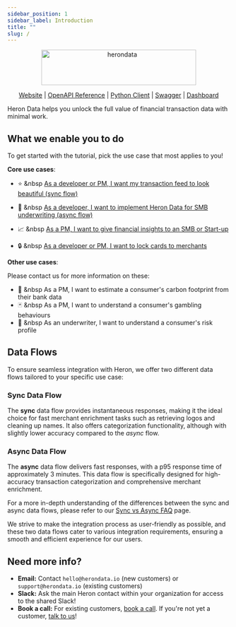 ```yaml
---
sidebar_position: 1
sidebar_label: Introduction
title: ""
slug: /
---
```


<p align="center">
  <a href="https://www.herondata.io">
    <img width="350" height="80" src='/img/logo.png' alt='herondata' />
  </a>
</p>
<p align="center">
    <a href="https://www.herondata.io" target="_blank" rel="noopener noreferrer">Website</a> | <a href="/api">OpenAPI Reference</a> | <a href="https://pypi.org/project/heron-data/" target="_blank" rel="noopener noreferrer">Python Client</a> | <a href="https://app.herondata.io/swagger" target="_blank" rel="noopener noreferrer">Swagger</a> | <a href="https://dashboard.herondata.io/" target="_blank" rel="noopener noreferrer">Dashboard</a>
</p>

Heron Data helps you unlock the full value of financial transaction data with minimal work.

## What we enable you to do

To get started with the tutorial, pick the use case that most applies to you!

**Core use cases**:

- :star: &nbsp [As a developer or PM, I want my transaction feed to look beautiful (sync flow)](use-cases/beautiful-transactions)

- :bank: &nbsp [As a developer, I want to implement Heron Data for SMB underwriting (async flow)](use-cases/smb-underwriting)

- :chart_with_upwards_trend: &nbsp [As a PM, I want to give financial insights to an SMB or Start-up](use-cases/smb-analytics)

- :lock: &nbsp [As a developer or PM, I want to lock cards to merchants](use-cases/merchant-locking)

**Other use cases**:

Please contact us for more information on these:

- :deciduous_tree: &nbsp As a PM, I want to estimate a consumer's carbon footprint from their bank data
- :black_joker: &nbsp As a PM, I want to understand a consumer's gambling behaviours
- :information_desk_person: &nbsp As an underwriter, I want to understand a consumer's risk profile

## Data Flows

To ensure seamless integration with Heron, we offer two different data flows tailored to your specific use case:

### Sync Data Flow

The **sync** data flow provides instantaneous responses, making it the ideal choice for fast merchant enrichment tasks such as retrieving logos and cleaning up names. It also offers categorization functionality, although with slightly lower accuracy compared to the _async_ flow.

### Async Data Flow

The **async** data flow delivers fast responses, with a p95 response time of approximately 3 minutes. This data flow is specifically designed for high-accuracy transaction categorization and comprehensive merchant enrichment.

For a more in-depth understanding of the differences between the sync and async data flows, please refer to our [Sync vs Async FAQ](FAQs/sync-vs-async.md) page.

We strive to make the integration process as user-friendly as possible, and these two data flows cater to various integration requirements, ensuring a smooth and efficient experience for our users.

## Need more info?

- **Email:** Contact `hello@herondata.io` (new customers) or `support@herondata.io` (existing customers)
- **Slack:** Ask the main Heron contact within your organization for access to the shared Slack!
- **Book a call:** For existing customers, [book a call](https://calendly.com/d/d7n-s64-fv4/heron-check-in). If you're not yet a customer, [talk to us](https://calendly.com/jamieherondata)!
